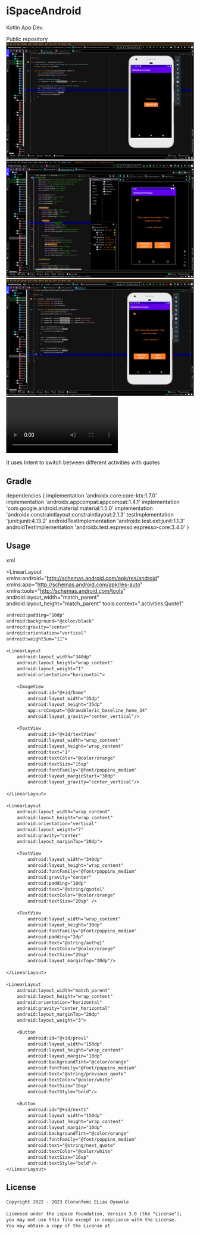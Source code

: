 # iSpaceAndroid
 Kotlin App Dev.

Public repository
![Screenshot](https://github.com/KingElias-1/iSpaceAndroid/blob/main/MultipleActivityApp/Screenshot%20(62).png)
![Screenshot](https://github.com/KingElias-1/iSpaceAndroid/blob/main/MultipleActivityApp/Screenshot%20(60).png)
![Screenshot](https://github.com/KingElias-1/iSpaceAndroid/blob/main/MultipleActivityApp/Screenshot%20(59).png)
![Screenshot](https://github.com/KingElias-1/iSpaceAndroid/blob/main/MultipleActivityApp/multipleActivityApp.mp4)

It uses Intent to switch between different activities with quotes

Gradle
------

dependencies {
    implementation 'androidx.core:core-ktx:1.7.0'
    implementation 'androidx.appcompat:appcompat:1.4.1'
    implementation 'com.google.android.material:material:1.5.0'
    implementation 'androidx.constraintlayout:constraintlayout:2.1.3'
    testImplementation 'junit:junit:4.13.2'
    androidTestImplementation 'androidx.test.ext:junit:1.1.3'
    androidTestImplementation 'androidx.test.espresso:espresso-core:3.4.0'
}


Usage
-----
xml
 <?xml version="1.0" encoding="utf-8"?>
<LinearLayout
    xmlns:android="http://schemas.android.com/apk/res/android"
    xmlns:app="http://schemas.android.com/apk/res-auto"
    xmlns:tools="http://schemas.android.com/tools"
    android:layout_width="match_parent"
    android:layout_height="match_parent"
    tools:context=".activities.Quote1"

    android:padding="10dp"
    android:background="@color/black"
    android:gravity="center"
    android:orientation="vertical"
    android:weightSum="11">

    <LinearLayout
        android:layout_width="340dp"
        android:layout_height="wrap_content"
        android:layout_weight="1"
        android:orientation="horizontal">

        <ImageView
            android:id="@+id/home"
            android:layout_width="35dp"
            android:layout_height="35dp"
            app:srcCompat="@drawable/ic_baseline_home_24"
            android:layout_gravity="center_vertical"/>

        <TextView
            android:id="@+id/textView"
            android:layout_width="wrap_content"
            android:layout_height="wrap_content"
            android:text="1"
            android:textColor="@color/orange"
            android:textSize="15sp"
            android:fontFamily="@font/poppins_medium"
            android:layout_marginStart="30dp"
            android:layout_gravity="center_vertical"/>

    </LinearLayout>

    <LinearLayout
        android:layout_width="wrap_content"
        android:layout_height="wrap_content"
        android:orientation="vertical"
        android:layout_weight="7"
        android:gravity="center"
        android:layout_marginTop="20dp">

        <TextView
            android:layout_width="340dp"
            android:layout_height="wrap_content"
            android:fontFamily="@font/poppins_medium"
            android:gravity="center"
            android:padding="10dp"
            android:text="@string/quote1"
            android:textColor="@color/orange"
            android:textSize="20sp" />

        <TextView
            android:layout_width="wrap_content"
            android:layout_height="30dp"
            android:fontFamily="@font/poppins_medium"
            android:padding="2dp"
            android:text="@string/authq1"
            android:textColor="@color/orange"
            android:textSize="20sp"
            android:layout_marginTop="20dp"/>

    </LinearLayout>

    <LinearLayout
        android:layout_width="match_parent"
        android:layout_height="wrap_content"
        android:orientation="horizontal"
        android:gravity="center_horizontal"
        android:layout_marginTop="20dp"
        android:layout_weight="3">

        <Button
            android:id="@+id/prev1"
            android:layout_width="150dp"
            android:layout_height="wrap_content"
            android:layout_margin="10dp"
            android:backgroundTint="@color/orange"
            android:fontFamily="@font/poppins_medium"
            android:text="@string/previous_quote"
            android:textColor="@color/white"
            android:textSize="16sp"
            android:textStyle="bold"/>

        <Button
            android:id="@+id/next1"
            android:layout_width="150dp"
            android:layout_height="wrap_content"
            android:layout_margin="10dp"
            android:backgroundTint="@color/orange"
            android:fontFamily="@font/poppins_medium"
            android:text="@string/next_quote"
            android:textColor="@color/white"
            android:textSize="16sp"
            android:textStyle="bold"/>
    </LinearLayout>

</LinearLayout>
		


License
-------

    Copyright 2022 - 2023 Olorunfemi ELias Oyewole

    Licensed under the ispace foundation, Version 3.0 (the "License");
    you may not use this file except in compliance with the License.
    You may obtain a copy of the License at